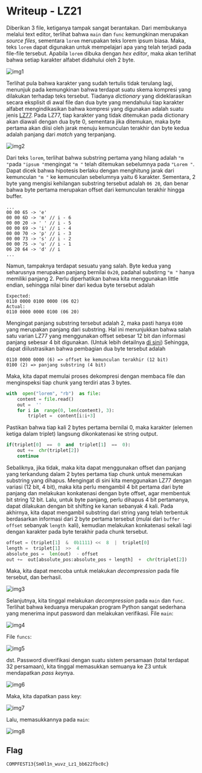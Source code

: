 # Writeup - LZ21
Diberikan 3 file, ketiganya tampak sangat berantakan. Dari membukanya melalui text editor, terlihat bahwa `main` dan `func` kemungkinan merupakan *source files*, sementara `lorem` merupakan teks lorem ipsum biasa. Maka, teks `lorem` dapat digunakan untuk mempelajari apa yang telah terjadi pada file-file tersebut. Apabila `lorem` dibuka dengan *hex editor*, maka akan terlihat bahwa setiap karakter alfabet didahului oleh 2 byte.

![img1](https://cdn.discordapp.com/attachments/815844122673938453/834358227377455154/unknown.png)

Terlihat pula bahwa karakter yang sudah tertulis tidak terulang lagi, menunjuk pada kemungkinan bahwa terdapat suatu skema kompresi yang dilakukan terhadap teks tersebut. Tiadanya *dictionary* yang dideklarasikan secara eksplisit di awal file dan dua byte yang mendahului tiap karakter alfabet mengindikasikan bahwa kompresi yang digunakan adalah suatu jenis [LZ77](https://en.wikipedia.org/wiki/LZ77_and_LZ78). Pada LZ77, tiap karakter yang tidak ditemukan pada dictionary akan diawali dengan dua byte 0, sementara jika ditemukan, maka byte pertama akan diisi oleh jarak menuju kemunculan terakhir dan byte kedua adalah panjang dari *match* yang terpanjang.

![img2](https://www.researchgate.net/publication/322296027/figure/fig4/AS:579960579346433@1515284785811/An-example-of-LZ77-encoding.png)

Dari teks `lorem`, terlihat bahwa substring pertama yang hilang adalah `"m "`pada `"ipsum "`mengingat `"m "` telah ditemukan sebelumnya pada `"Lorem "`. Dapat dicek bahwa hipotesis berlaku dengan menghitung jarak dari kemunculan `"m "` ke kemunculan sebelumnya yaitu 6 karakter. Sementara, 2 byte yang mengisi kehilangan substring tersebut adalah `06 20`, dan benar bahwa byte pertama merupakan offset dari kemunculan terakhir hingga buffer.
```
...
00 00 65 -> 'e' 
00 00 6D -> 'm' // i - 6
00 00 20 -> ' ' // i - 5
00 00 69 -> 'i' // i - 4
00 00 70 -> 'p' // i - 3
00 00 73 -> 's' // i - 2
00 00 75 -> 'u' // i - 1
06 20 64 -> 'd' // i
...
```
Namun, tampaknya terdapat sesuatu yang salah. Byte kedua yang seharusnya merupakan panjang bernilai `0x20`, padahal substirng `"m "` hanya memiliki panjang 2. Perlu diperhatikan bahwa kita menggunakan little endian, sehingga nilai biner dari kedua byte tersebut adalah
```
Expected:
0110 0000 0100 0000 (06 02)
Actual:
0110 0000 0000 0100 (06 20)
```
Mengingat panjang substring tersebut adalah 2, maka pasti hanya `0100` yang merupakan panjang dari substring. Hal ini menunjukkan bahwa salah satu varian LZ77 yang menggunakan offset sebesar 12 bit dan informasi panjang sebesar 4 bit digunakan. (Untuk lebih detailnya [di sini](https://en.wikibooks.org/wiki/Data_Compression/Dictionary_compression))
Sehingga, dapat diilustrasikan bahwa pembagian dua byte tersebut adalah
```
0110 0000 0000 (6) => offset ke kemunculan terakhir (12 bit)
0100 (2) => panjang substring (4 bit)
```
Maka, kita dapat memulai proses dekompresi dengan membaca file dan menginspeksi tiap chunk yang terdiri atas 3 bytes.
```python
with  open("lorem", "rb")  as file:
	content = file.read()
	out =  ''
	for i in  range(0, len(content), 3):
		triplet =  content[i:i+3]
```
Pastikan bahwa tiap kali 2 bytes pertama bernilai 0, maka karakter (elemen ketiga dalam triplet) langsung dikonkatenasi ke string output.
```python
if(triplet[0]  ==  0  and  triplet[1]  ==  0):
	out +=  chr(triplet[2])
	continue
```
Sebaliknya, jika tidak, maka kita dapat menggunakan offset dan panjang yang terkandung dalam 2 bytes pertama tiap chunk untuk menemukan substring yang dihapus. Mengingat di sini kita menggunakan LZ77 dengan variasi (12 bit, 4 bit), maka kita perlu mengambil 4 bit pertama dari byte panjang dan melakukan konkatenasi dengan byte offset, agar membentuk bit string 12 bit. Lalu, untuk byte panjang, perlu dihapus 4 bit pertamanya, dapat dilakukan dengan bit shifting ke kanan sebanyak 4 kali. Pada akhirnya, kita dapat mengambil substring dari string yang telah terbentuk berdasarkan informasi dari 2 byte pertama tersebut (mulai dari `buffer - offset` sebanyak `length `kali), kemudian melakukan konkatenasi sekali lagi dengan karakter pada byte terakhir pada chunk tersebut.
```python
offset = (triplet[1]  &  0b1111) <<  8  |  triplet[0]
length =  triplet[1]  >>  4
absolute_pos =  len(out)  - offset
out +=  out[absolute_pos:absolute_pos + length]  +  chr(triplet[2])
```
Maka, kita dapat mencoba untuk melakukan *decompression* pada file tersebut, dan berhasil. 

![img3](https://cdn.discordapp.com/attachments/815844122673938453/834367880229289984/unknown.png)

Selanjutnya, kita tinggal melakukan *decompression* pada `main` dan `func`. Terlihat bahwa keduanya merupakan program Python sangat sederhana yang menerima input password dan melakukan verifikasi. 
File `main`:

![img4](https://cdn.discordapp.com/attachments/815844122673938453/834368488821882921/unknown.png)

File `funcs`:

![img5](https://cdn.discordapp.com/attachments/815844122673938453/834368769118830592/unknown.png)

dst.
Password diverifikasi dengan suatu sistem persamaan (total terdapat 32 persamaan), kita tinggal memasukkan semuanya ke Z3 untuk mendapatkan *pass key*nya.

![img6](https://cdn.discordapp.com/attachments/815844122673938453/834369496734760960/unknown.png)

Maka, kita dapatkan pass key:

![img7](https://cdn.discordapp.com/attachments/815844122673938453/834369705199403008/unknown.png)

Lalu, memasukkannya pada `main`:

![img8](https://cdn.discordapp.com/attachments/815844122673938453/834369924327145472/unknown.png)

## Flag
```
COMPFEST13{Sm0l1n_wuvz_Lz1_bb622fbc0c}
```